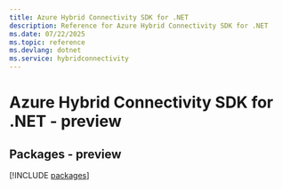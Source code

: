 ```yaml
---
title: Azure Hybrid Connectivity SDK for .NET
description: Reference for Azure Hybrid Connectivity SDK for .NET
ms.date: 07/22/2025
ms.topic: reference
ms.devlang: dotnet
ms.service: hybridconnectivity
---
```

# Azure Hybrid Connectivity SDK for .NET - preview
## Packages - preview
[!INCLUDE [packages](hybrid-connectivity-index.md)]